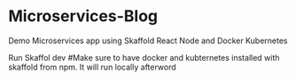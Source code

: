 # Microservices-Blog
Demo Microservices app using Skaffold React Node and Docker Kubernetes


Run Skaffol dev
#Make sure to have docker and kubternetes installed with skaffold from npm.
It will run locally afterword
